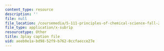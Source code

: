 ```yaml
---
content_type: resource
description: ''
file: null
file_location: /coursemedia/5-111-principles-of-chemical-science-fall-2008/aeeb0e1abd9852f9b7620ccfaecce27e_l-BNoAPe6qo.vtt
file_type: application/x-subrip
resourcetype: Other
title: 3play caption file
uid: aeeb0e1a-bd98-52f9-b762-0ccfaecce27e
---
```

